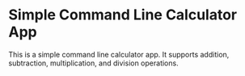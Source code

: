# Simple Command Line Calculator App
This is a simple command line calculator app. It supports addition, subtraction, multiplication, and division operations.
